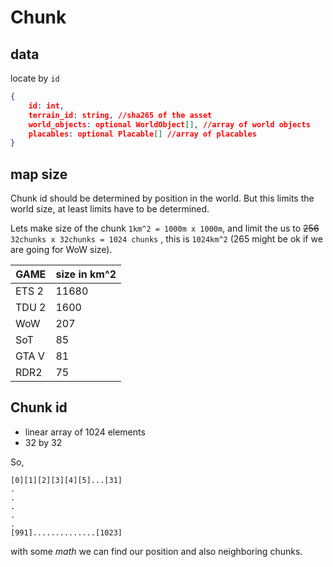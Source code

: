 # Chunk

## data

locate by `id`

```json
{
    id: int,
    terrain_id: string, //sha265 of the asset
    world_objects: optional WorldObject[], //array of world objects
    placables: optional Placable[] //array of placables
}
```

## map size

Chunk id should be determined by position in the world. But this limits the world size, at least limits have to be determined.

Lets make size of the chunk `1km^2 = 1000m x 1000m`, and limit the us to ~~256~~ `32chunks x 32chunks = 1024 chunks` , this is `1024km^2` (265 might be ok if we are going for WoW size).

| GAME  | size in km^2 |
| ----- | ------------ |
| ETS 2 | 11680        |
| TDU 2 | 1600         |
| WoW   | 207          |
| SoT   | 85           |
| GTA V | 81           |
| RDR2  | 75           |

## Chunk id

- linear array of 1024 elements
- 32 by 32

So,

```text
[0][1][2][3][4][5]...[31]
.
.
.
.
.
[991]..............[1023]
```

with some _math_ we can find our position and also neighboring chunks.
